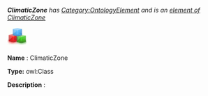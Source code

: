 ___ClimaticZone__ 
 has
 [Category:OntologyElement](../../Category/OntologyElement "Category:OntologyElement") 
 and is an
 [element of](../../Property/ElementOf "Property:ElementOf") 
[ClimaticZone](../../Submissions/ClimaticZone "Submissions:ClimaticZone")_




  





[![Class](../public/images/thumb/2/27/Class.gif/45px-Class.gif)](../../Image/Class.gif "Class")


__Name__ 
 : ClimaticZone
 



__Type:__ 
 owl:Class
 



__Description__ 
 :